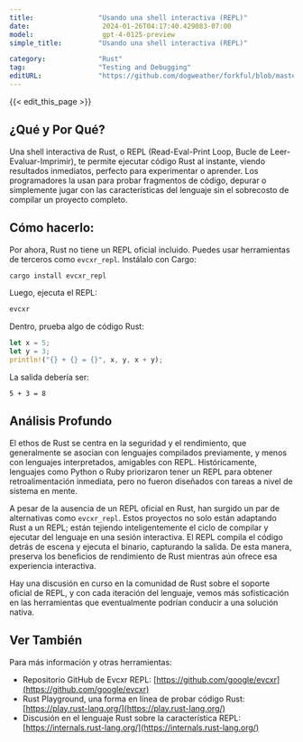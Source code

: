 ```yaml
---
title:                "Usando una shell interactiva (REPL)"
date:                  2024-01-26T04:17:40.429083-07:00
model:                 gpt-4-0125-preview
simple_title:         "Usando una shell interactiva (REPL)"

category:             "Rust"
tag:                  "Testing and Debugging"
editURL:              "https://github.com/dogweather/forkful/blob/master/content/es/rust/using-an-interactive-shell-repl.md"
---
```


{{< edit_this_page >}}

## ¿Qué y Por Qué?
Una shell interactiva de Rust, o REPL (Read-Eval-Print Loop, Bucle de Leer-Evaluar-Imprimir), te permite ejecutar código Rust al instante, viendo resultados inmediatos, perfecto para experimentar o aprender. Los programadores la usan para probar fragmentos de código, depurar o simplemente jugar con las características del lenguaje sin el sobrecosto de compilar un proyecto completo.

## Cómo hacerlo:
Por ahora, Rust no tiene un REPL oficial incluido. Puedes usar herramientas de terceros como `evcxr_repl`. Instálalo con Cargo:

```sh
cargo install evcxr_repl
```

Luego, ejecuta el REPL:

```sh
evcxr
```

Dentro, prueba algo de código Rust:

```rust
let x = 5;
let y = 3;
println!("{} + {} = {}", x, y, x + y);
```

La salida debería ser:

```
5 + 3 = 8
```

## Análisis Profundo
El ethos de Rust se centra en la seguridad y el rendimiento, que generalmente se asocian con lenguajes compilados previamente, y menos con lenguajes interpretados, amigables con REPL. Históricamente, lenguajes como Python o Ruby priorizaron tener un REPL para obtener retroalimentación inmediata, pero no fueron diseñados con tareas a nivel de sistema en mente.

A pesar de la ausencia de un REPL oficial en Rust, han surgido un par de alternativas como `evcxr_repl`. Estos proyectos no solo están adaptando Rust a un REPL; están tejiendo inteligentemente el ciclo de compilar y ejecutar del lenguaje en una sesión interactiva. El REPL compila el código detrás de escena y ejecuta el binario, capturando la salida. De esta manera, preserva los beneficios de rendimiento de Rust mientras aún ofrece esa experiencia interactiva.

Hay una discusión en curso en la comunidad de Rust sobre el soporte oficial de REPL, y con cada iteración del lenguaje, vemos más sofisticación en las herramientas que eventualmente podrían conducir a una solución nativa.

## Ver También
Para más información y otras herramientas:
- Repositorio GitHub de Evcxr REPL: [https://github.com/google/evcxr](https://github.com/google/evcxr)
- Rust Playground, una forma en línea de probar código Rust: [https://play.rust-lang.org/](https://play.rust-lang.org/)
- Discusión en el lenguaje Rust sobre la característica REPL: [https://internals.rust-lang.org/](https://internals.rust-lang.org/)
